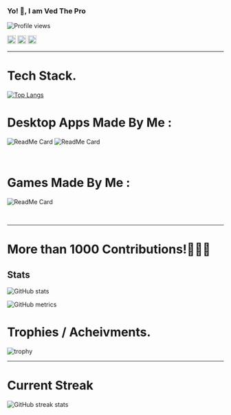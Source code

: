 <!-- markdownlint-disable-file -->

### Yo! 👋, I am Ved The Pro

![Profile views](https://gpvc.arturio.dev/Ved-programmer)


<a href="https://github.com/Ved-programmer"><img src='https://cdn.jsdelivr.net/npm/simple-icons@3.0.1/icons/github.svg' alt='github' height='20'></a>
<a href="https://stackoverflow.com/users/14334440/ved-rathi"><img src='https://cdn.jsdelivr.net/npm/simple-icons@3.0.1/icons/stackoverflow.svg' alt='stackoverflow' height='20'></a> 
<a href="https://Ved-programmer.github.io/Ved-programmer"><img src='https://cdn.jsdelivr.net/npm/simple-icons@3.0.1/icons/icloud.svg' alt='website' height='20'></a> 

---

# Tech Stack.

[![Top Langs](https://github-readme-stats.vercel.app/api/top-langs/?username=Ved-programmer&theme=dark)](https://github.com/anuraghazra/github-readme-stats)

# Desktop Apps Made By Me :

![ReadMe Card](https://github-readme-stats.vercel.app/api/pin/?username=Ved-programmer&repo=Login-System&theme=dark)
![ReadMe Card](https://github-readme-stats.vercel.app/api/pin/?username=Ved-programmer&repo=Numerical-Base-Converter&theme=dark)

<br />

# Games Made By Me : 


![ReadMe Card](https://github-readme-stats.vercel.app/api/pin/?username=Ved-programmer&repo=TypingPro&theme=dark)

<br />

---

# More than 1000 Contributions!🥳🎊🎉



## Stats

![GitHub stats](https://github-readme-stats.vercel.app/api?username=Ved-programmer&show_icons=true&count_private=true&theme=dark)  

![GitHub metrics](https://metrics.lecoq.io/Ved-programmer)


# Trophies / Acheivments.

![trophy](https://github-profile-trophy.vercel.app/?username=Ved-programmer)

---
# Current Streak
![GitHub streak stats](https://github-readme-streak-stats.herokuapp.com/?user=Ved-programmer&theme=dark)  


